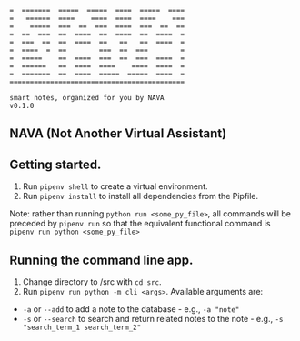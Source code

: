 ```===========================================
=  =======  =====  =====  ====  =====  ====
=   ======  ====    ====  ====  ====    ===
=    =====  ===  ==  ===  ====  ===  ==  ==
=  ==  ===  ==  ====  ==  ====  ==  ====  =
=  ===  ==  ==  ====  ==   ==   ==  ====  =
=  ====  =  ==        ===  ==  ===        =
=  =====    ==  ====  ===  ==  ===  ====  =
=  ======   ==  ====  ====    ====  ====  =
=  =======  ==  ====  =====  =====  ====  =
===========================================

smart notes, organized for you by NAVA
v0.1.0
```




## NAVA (Not Another Virtual Assistant)

## Getting started.
1. Run `pipenv shell` to create a virtual environment. 
2. Run `pipenv install` to install all dependencies from the Pipfile.

Note: rather than running `python run <some_py_file>`, all commands will be preceded by `pipenv run` so that the equivalent functional command is `pipenv run python <some_py_file>`

## Running the command line app.
1. Change directory to /src with `cd src`.
2. Run `pipenv run python -m cli <args>`. Available arguments are:
  - `-a` or `--add` to add a note to the database - e.g., `-a "note"`
  - `-s` or `--search` to search and return related notes to the note - e.g., `-s "search_term_1 search_term_2"`
